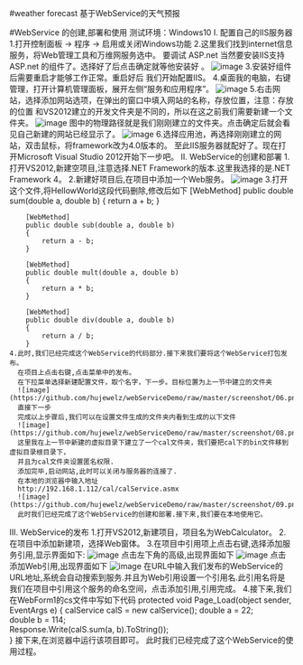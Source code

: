 #weather forecast
基于WebService的天气预报

#WebService 的创建,部署和使用
测试环境：Windows10 
I. 配置自己的IIS服务器
	1.打开控制面板 -> 程序 -> 启用或关闭Windows功能
	2.这里我们找到internet信息服务，将Web管理工具和万维网服务选中。
	  要调试 ASP.net 当然要安装IIS支持 ASP.net 的组件了。选择好了后点击确定就等他安装好 。
	  ![image](https://github.com/hujewelz/webServiceDemo/raw/master/screenshot/01.png)
	3.安装好组件后需要重启才能够工作正常。重启好后 我们开始配置IIS。
	4.桌面我的电脑，右键管理，打开计算机管理面板，展开左侧“服务和应用程序”。
	  ![image](https://github.com/hujewelz/webServiceDemo/raw/master/screenshot/02.png)
	5.右击网站，选择添加网站选项，在弹出的窗口中填入网站的名称，存放位置，注意：存放的位置
	  和VS2012建立的开发文件夹是不同的，所以在这之前我们需要新建一个文件夹。
	  ![image](https://github.com/hujewelz/webServiceDemo/raw/master/screenshot/03.png)
	  图中的物理路径就是我们刚刚建立的文件夹。点击确定后就会看见自己新建的网站已经显示了。
	  ![image](https://github.com/hujewelz/webServiceDemo/raw/master/screenshot/04.png)
	6.选择应用池，再选择刚刚建立的网站，双击鼠标，将framework改为4.0版本的。
	至此IIS服务器就配好了。现在打开Microsoft Visual Studio 2012开始下一步吧。
II. WebService的创建和部署
	1.打开VS2012,新建空项目,注意选择.NET Framework的版本.这里我选择的是.NET Framework 4。
	2.新建好项目后,在项目中添加一个Web服务。
	  ![image](https://github.com/hujewelz/webServiceDemo/raw/master/screenshot/05.png)
	3.打开这个文件,将HellowWorld这段代码删除,修改后如下
	    [WebMethod]
        public double sum(double a, double b)
        {
            return a + b;
        }

        [WebMethod]
        public double sub(double a, double b)
        {
            return a - b;
        }

        [WebMethod]
        public double mult(double a, double b)
        {
            return a * b;
        }

        [WebMethod]
        public double div(double a, double b)
        {
            return a / b;
        }
	4.此时,我们已经完成这个WebService的代码部分.接下来我们要将这个WebService打包发布。
	  在项目上点击右键,点击菜单中的发布。
	  在下拉菜单选择新建配置文件，取个名字，下一步。目标位置为上一节中建立的文件夹
	  ![image](https://github.com/hujewelz/webServiceDemo/raw/master/screenshot/06.png)
	  直接下一步
	  完成以上步骤后,我们可以在设置文件生成的文件夹内看到生成的以下文件
	  ![image](https://github.com/hujewelz/webServiceDemo/raw/master/screenshot/08.png)
	  这里我在上一节中新建的虚拟目录下建立了一个cal文件夹，我们要把cal下的bin文件移到虚拟目录根目录下，
	  并且为cal文件夹设置匿名权限.
	  添加完毕,启动网站,此时可以关闭与服务器的连接了.
	  在本地的浏览器中输入地址
	  http://192.168.1.112/cal/calService.asmx
	  ![image](https://github.com/hujewelz/webServiceDemo/raw/master/screenshot/09.png)
	  此时我们已经完成了这个WebService的创建和部署.接下来,我们要在本地使用它。
III. WebService的发布
	1.打开VS2012,新建项目，项目名为WebCalculator。
	2.在项目中添加新建项，选择Web窗体。
	3.在项目中引用项上点击右键,选择添加服务引用,显示界面如下:
	  ![image](https://github.com/hujewelz/webServiceDemo/raw/master/screenshot/10.png)
	  点击左下角的高级,出现界面如下
	  ![image](https://github.com/hujewelz/webServiceDemo/raw/master/screenshot/11.png)
	  点击添加Web引用,出现界面如下
	  ![image](https://github.com/hujewelz/webServiceDemo/raw/master/screenshot/12.png)
	  在URL中输入我们发布的WebService的URL地址,系统会自动搜索到服务.并且为Web引用设置一个引用名.此引用名将是
	  我们在项目中引用这个服务的命名空间，点击添加引用,引用完成。
	4.接下来,我们在WebForm1的cs文件中写如下代码
	    protected void Page_Load(object sender, EventArgs e)
        {
			calService calS = new calService();
			double a = 22;  
            double b = 114;  
            Response.Write(calS.sum(a, b).ToString());  
        }
		接下来,在浏览器中运行该项目即可。
		此时我们已经完成了这个WebService的使用过程。
	
	  
	
	